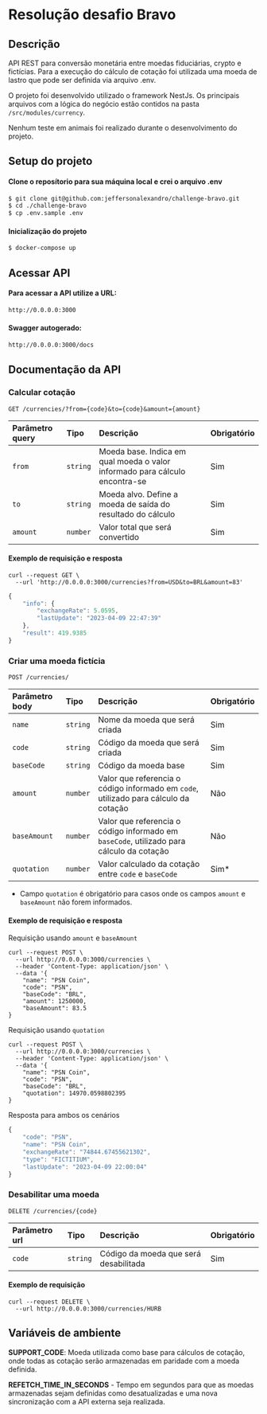 # Resolução desafio Bravo 

## Descrição

API REST para conversão monetária entre moedas fiduciárias, crypto e fictícias. Para a execução do cálculo de cotação foi utilizada uma moeda de lastro que pode ser definida via arquivo .env.

O projeto foi desenvolvido utilizado o framework NestJs. Os principais arquivos com a lógica do negócio estão contidos na pasta `/src/modules/currency`.

Nenhum teste em animais foi realizado durante o desenvolvimento do projeto.
## Setup do projeto
#### Clone o reposítorio para sua máquina local e crei o arquivo .env
```bash
$ git clone git@github.com:jeffersonalexandro/challenge-bravo.git
$ cd ./challenge-bravo 
$ cp .env.sample .env
```

#### Inicialização do projeto
```bash
$ docker-compose up
```


## Acessar API
#### Para acessar a API utilize a URL:
```bash
http://0.0.0.0:3000
```

#### Swagger autogerado:
```bash
http://0.0.0.0:3000/docs
```


## Documentação da API

### Calcular cotação

`GET /currencies/?from={code}&to={code}&amount={amount}`

| Parâmetro query  | Tipo       | Descrição                                   | Obrigatório | 
| :---------- | :--------- | :------------------------------------------ | :------------------------------------------ |
| `from` | `string` | Moeda base. Indica em qual moeda o valor informado para cálculo encontra-se | Sim |
| `to` | `string` | Moeda alvo. Define a moeda de saída do resultado do cálculo | Sim |
| `amount` | `number` | Valor total que será convertido | Sim |

#### Exemplo de requisição e resposta
```curl
curl --request GET \
  --url 'http://0.0.0.0:3000/currencies?from=USD&to=BRL&amount=83'
```
```javascript
{
	"info": {
		"exchangeRate": 5.0595,
		"lastUpdate": "2023-04-09 22:47:39"
	},
	"result": 419.9385
}
```

### Criar uma moeda fictícia

`POST /currencies/`

| Parâmetro body  | Tipo       | Descrição                                   | Obrigatório                             | 
| :---------- | :--------- | :------------------------------------------ | :------------------------------------------ |
| `name`      | `string` | Nome da moeda que será criada | Sim |
| `code`      | `string` | Código da moeda que será criada | Sim |
| `baseCode`      | `string` | Código da moeda base | Sim |
| `amount`      | `number` | Valor que referencia o código informado em `code`, utilizado para cálculo da cotação | Não |
| `baseAmount`      | `number` | Valor que referencia o código informado em `baseCode`, utilizado para cálculo da cotação  | Não |
| `quotation`      | `number` | Valor calculado da cotação entre `code` e `baseCode` | Sim* |

* Campo `quotation` é obrigatório para casos onde os campos `amount` e `baseAmount` não forem informados.

#### Exemplo de requisição e resposta
Requisição usando `amount` e `baseAmount`
```curl
curl --request POST \
  --url http://0.0.0.0:3000/currencies \
  --header 'Content-Type: application/json' \
  --data '{
	"name": "PSN Coin",
	"code": "PSN",
	"baseCode": "BRL",
	"amount": 1250000,
	"baseAmount": 83.5
}
```
Requisição usando `quotation`
```curl
curl --request POST \
  --url http://0.0.0.0:3000/currencies \
  --header 'Content-Type: application/json' \
  --data '{
	"name": "PSN Coin",
	"code": "PSN",
	"baseCode": "BRL",
	"quotation": 14970.0598802395
}
```

Resposta para ambos os cenários
```javascript
{
	"code": "PSN",
	"name": "PSN Coin",
	"exchangeRate": "74844.67455621302",
	"type": "FICTITIUM",
	"lastUpdate": "2023-04-09 22:00:04"
}
```

### Desabilitar uma moeda

`DELETE /currencies/{code}`

| Parâmetro url   | Tipo       | Descrição                                   | Obrigatório | 
| :---------- | :--------- | :------------------------------------------ | :------------------------------------------ |
| `code` | `string` | Código da moeda que será desabilitada | Sim |

#### Exemplo de requisição
```curl
curl --request DELETE \
  --url http://0.0.0.0:3000/currencies/HURB
```
## Variáveis de ambiente

**SUPPORT_CODE**: Moeda utilizada como base para cálculos de cotação, onde todas as cotação serão armazenadas em paridade com a moeda definida.

**REFETCH_TIME_IN_SECONDS** - Tempo em segundos para que as moedas armazenadas sejam definidas como desatualizadas e uma nova sincronização com a API externa seja realizada.
